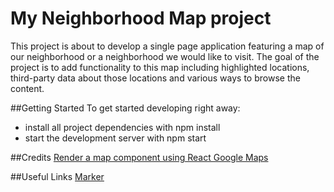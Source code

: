 # My Neighborhood Map project

This project is about to develop a single page application featuring a map of our neighborhood or a neighborhood we would like to visit. The goal of the project is to add functionality to this map including highlighted locations, third-party data about those locations and various ways to browse the content.

##Getting Started
To get started developing right away:

* install all project dependencies with npm install
* start the development server with npm start

##Credits
[Render a map component using React Google Maps](https://medium.com/@yelstin.fernandes/render-a-map-component-using-react-google-maps-5f7fb3e418bb)


##Useful Links
[Marker](https://tomchentw.github.io/react-google-maps/#marker)